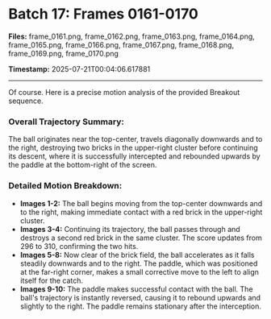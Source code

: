 # Batch 17: Frames 0161-0170

**Files:** frame_0161.png, frame_0162.png, frame_0163.png, frame_0164.png, frame_0165.png, frame_0166.png, frame_0167.png, frame_0168.png, frame_0169.png, frame_0170.png

**Timestamp:** 2025-07-21T00:04:06.617881

---

Of course. Here is a precise motion analysis of the provided Breakout sequence.

### Overall Trajectory Summary:
The ball originates near the top-center, travels diagonally downwards and to the right, destroying two bricks in the upper-right cluster before continuing its descent, where it is successfully intercepted and rebounded upwards by the paddle at the bottom-right of the screen.

### Detailed Motion Breakdown:
*   **Images 1-2:** The ball begins moving from the top-center downwards and to the right, making immediate contact with a red brick in the upper-right cluster.
*   **Images 3-4:** Continuing its trajectory, the ball passes through and destroys a second red brick in the same cluster. The score updates from 296 to 310, confirming the two hits.
*   **Images 5-8:** Now clear of the brick field, the ball accelerates as it falls steadily downwards and to the right. The paddle, which was positioned at the far-right corner, makes a small corrective move to the left to align itself for the catch.
*   **Images 9-10:** The paddle makes successful contact with the ball. The ball's trajectory is instantly reversed, causing it to rebound upwards and slightly to the right. The paddle remains stationary after the interception.
